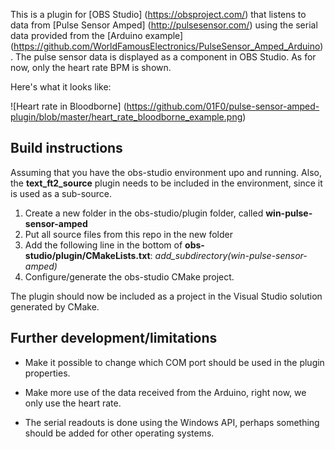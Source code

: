 This is a plugin for [OBS Studio] (https://obsproject.com/) that listens to data from [Pulse Sensor Amped] (http://pulsesensor.com/) using the serial data provided from the [Arduino example] (https://github.com/WorldFamousElectronics/PulseSensor_Amped_Arduino).
The pulse sensor data is displayed as a component in OBS Studio. As for now, only the heart rate BPM is shown.

Here's what it looks like:

![Heart rate in Bloodborne] (https://github.com/01F0/pulse-sensor-amped-plugin/blob/master/heart_rate_bloodborne_example.png)
## Build instructions
Assuming that you have the obs-studio environment upo and running. Also, the **text_ft2_source** plugin needs to be included in the environment, since it is used as a sub-source.

1. Create a new folder in the obs-studio/plugin folder, called **win-pulse-sensor-amped**
2. Put all source files from this repo in the new folder
3. Add the following line in the bottom of **obs-studio/plugin/CMakeLists.txt**: *add_subdirectory(win-pulse-sensor-amped)*
4. Configure/generate the obs-studio CMake project. 

The plugin should now be included as a project in the Visual Studio solution generated by CMake.

## Further development/limitations
* Make it possible to change which COM port should be used in the plugin properties.

* Make more use of the data received from the Arduino, right now, we only use the heart rate.

* The serial readouts is done using the Windows API, perhaps something should be added for other operating systems.

